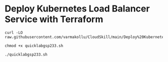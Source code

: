 # Deploy Kubernetes Load Balancer Service with Terraform

```
curl -LO raw.githubusercontent.com/varmakollu/CloudSkill/main/Deploy%20Kubernetes%20Load%20Balancer%20Service%20with%20Terraform/quicklabgsp233.sh

chmod +x quicklabgsp233.sh

./quicklabgsp233.sh

```
